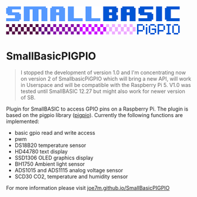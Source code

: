 ![Logo SmallBASICPiGPIO](/docs/images/logo_smallbasicpigpio.png)

# SmallBasicPIGPIO

> I stopped the development of version 1.0 and I'm concentrating now on version 2 of SmallbasicPiGPIO
> which will bring a new API, will work in Userspace and will be compatible with the Raspberry Pi 5.
> V1.0 was tested until SmallBASIC 12.27 but might also work for newer version of SB.

Plugin for SmallBASIC to access GPIO pins on a Raspberry Pi. The plugin is based on the pigpio library ([pigpio](http://abyz.me.uk/rpi/pigpio/)). Currently the following functions are implemented:

- basic gpio read and write access
- pwm
- DS18B20 temperature sensor
- HD44780 text display
- SSD1306 OLED graphics display
- BH1750 Ambient light sensor
- ADS1015 and ADS1115 analog voltage sensor
- SCD30 CO2, temperature and humidity sensor

For more information please visit [joe7m.github.io/SmallBasicPIGPIO](https://joe7m.github.io/SmallBasicPIGPIO/index.html)

